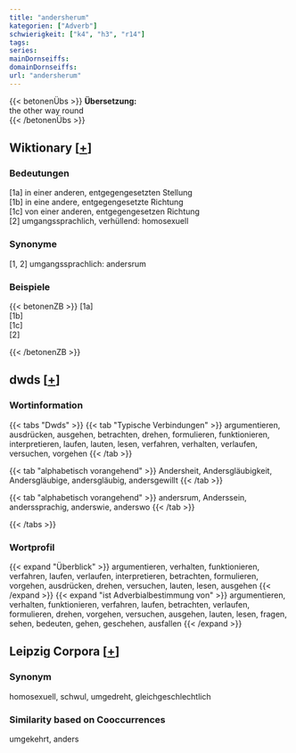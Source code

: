 ```yaml
---
title: "andersherum"
kategorien: ["Adverb"]
schwierigkeit: ["k4", "h3", "r14"]
tags:
series:
mainDornseiffs:
domainDornseiffs:
url: "andersherum"
---
```


{{< betonenÜbs >}}
**Übersetzung:**  
the other way round  
{{< /betonenÜbs >}}

## Wiktionary [[+](https://de.wiktionary.org/wiki/andersherum)]

### Bedeutungen
[1a] in einer anderen, entgegengesetzten Stellung  
[1b] in eine andere, entgegengesetzte Richtung  
[1c] von einer anderen, entgegengesetzen Richtung  
[2] umgangssprachlich, verhüllend: homosexuell  

### Synonyme
[1, 2] umgangssprachlich: andersrum  

### Beispiele
{{< betonenZB >}}
[1a]  
[1b]  
[1c]  
[2]  

{{< /betonenZB >}}


## dwds [[+](https://www.dwds.de/wb/andersherum)]

### Wortinformation
{{< tabs "Dwds" >}}
{{< tab "Typische Verbindungen" >}}
argumentieren, ausdrücken, ausgehen, betrachten, drehen, formulieren, funktionieren, interpretieren, laufen, lauten, lesen, verfahren, verhalten, verlaufen, versuchen, vorgehen
{{< /tab >}}

{{< tab "alphabetisch vorangehend" >}}
Andersheit, Andersgläubigkeit, Andersgläubige, andersgläubig, andersgewillt
{{< /tab >}}

{{< tab "alphabetisch vorangehend" >}}
andersrum, Anderssein, anderssprachig, anderswie, anderswo
{{< /tab >}}

{{< /tabs >}}

### Wortprofil
{{< expand "Überblick" >}} argumentieren, verhalten, funktionieren, verfahren, laufen, verlaufen, interpretieren, betrachten, formulieren, vorgehen, ausdrücken, drehen, versuchen, lauten, lesen, ausgehen {{< /expand >}}
{{< expand "ist Adverbialbestimmung von" >}} argumentieren, verhalten, funktionieren, verfahren, laufen, betrachten, verlaufen, formulieren, drehen, vorgehen, versuchen, ausgehen, lauten, lesen, fragen, sehen, bedeuten, gehen, geschehen, ausfallen {{< /expand >}}

## Leipzig Corpora [[+](https://corpora.uni-leipzig.de/en/res?word=andersherum&corpusId=deu_newscrawl-public_2018)]


### Synonym
homosexuell, schwul, umgedreht, gleichgeschlechtlich


### Similarity based on Cooccurrences
umgekehrt, anders

